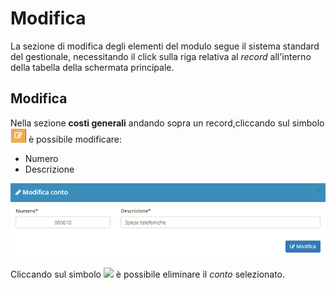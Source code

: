 # Modifica

La sezione di modifica degli elementi del modulo segue il sistema standard del gestionale, necessitando il click sulla riga relativa al _record_ all'interno della tabella della schermata principale.

## Modifica

Nella sezione **costi generali** andando sopra un record,cliccando sul simbolo ![](../../../.gitbook/assets/simbolomodifica.PNG) è possibile modificare:

* Numero
* Descrizione

![](../../../.gitbook/assets/modificaconto.PNG)

Cliccando sul simbolo ![](../../../.gitbook/assets/elimina-1.PNG) è possibile eliminare il _conto_ selezionato.

